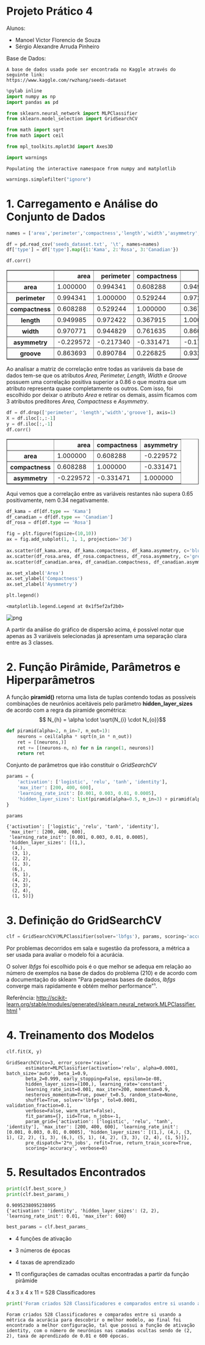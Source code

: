 
# Projeto Prático 4

Alunos:
- Manoel Victor Florencio de Souza
- Sérgio Alexandre Arruda Pinheiro

Base de Dados:

    A base de dados usada pode ser encontrada no Kaggle através do seguinte link: 
    https://www.kaggle.com/rwzhang/seeds-dataset


```python
%pylab inline
import numpy as np
import pandas as pd

from sklearn.neural_network import MLPClassifier
from sklearn.model_selection import GridSearchCV

from math import sqrt
from math import ceil

from mpl_toolkits.mplot3d import Axes3D

import warnings
```

    Populating the interactive namespace from numpy and matplotlib
    


```python
warnings.simplefilter("ignore")
```

# 1. Carregamento e Análise do Conjunto de Dados


```python
names = ['area','perimeter','compactness','length','width','asymmetry','groove','type']
```


```python
df = pd.read_csv('seeds_dataset.txt', '\t', names=names)
df['type'] = df['type'].map({1:'Kama', 2:'Rosa', 3:'Canadian'})
```


```python
df.corr()
```




<div>
<style scoped>
    .dataframe tbody tr th:only-of-type {
        vertical-align: middle;
    }

    .dataframe tbody tr th {
        vertical-align: top;
    }

    .dataframe thead th {
        text-align: right;
    }
</style>
<table border="1" class="dataframe">
  <thead>
    <tr style="text-align: right;">
      <th></th>
      <th>area</th>
      <th>perimeter</th>
      <th>compactness</th>
      <th>length</th>
      <th>width</th>
      <th>asymmetry</th>
      <th>groove</th>
    </tr>
  </thead>
  <tbody>
    <tr>
      <th>area</th>
      <td>1.000000</td>
      <td>0.994341</td>
      <td>0.608288</td>
      <td>0.949985</td>
      <td>0.970771</td>
      <td>-0.229572</td>
      <td>0.863693</td>
    </tr>
    <tr>
      <th>perimeter</th>
      <td>0.994341</td>
      <td>1.000000</td>
      <td>0.529244</td>
      <td>0.972422</td>
      <td>0.944829</td>
      <td>-0.217340</td>
      <td>0.890784</td>
    </tr>
    <tr>
      <th>compactness</th>
      <td>0.608288</td>
      <td>0.529244</td>
      <td>1.000000</td>
      <td>0.367915</td>
      <td>0.761635</td>
      <td>-0.331471</td>
      <td>0.226825</td>
    </tr>
    <tr>
      <th>length</th>
      <td>0.949985</td>
      <td>0.972422</td>
      <td>0.367915</td>
      <td>1.000000</td>
      <td>0.860415</td>
      <td>-0.171562</td>
      <td>0.932806</td>
    </tr>
    <tr>
      <th>width</th>
      <td>0.970771</td>
      <td>0.944829</td>
      <td>0.761635</td>
      <td>0.860415</td>
      <td>1.000000</td>
      <td>-0.258037</td>
      <td>0.749131</td>
    </tr>
    <tr>
      <th>asymmetry</th>
      <td>-0.229572</td>
      <td>-0.217340</td>
      <td>-0.331471</td>
      <td>-0.171562</td>
      <td>-0.258037</td>
      <td>1.000000</td>
      <td>-0.011079</td>
    </tr>
    <tr>
      <th>groove</th>
      <td>0.863693</td>
      <td>0.890784</td>
      <td>0.226825</td>
      <td>0.932806</td>
      <td>0.749131</td>
      <td>-0.011079</td>
      <td>1.000000</td>
    </tr>
  </tbody>
</table>
</div>



Ao analisar a matriz de correlação entre todas as variáveis da base de dados tem-se que os atributos *Area, Perimeter, Length, Width e Groove* possuem uma correlação positiva superior a 0.86 o que mostra que um atributo representa quase completamente os outros. Com isso, foi escolhido por deixar o atributo *Area* e retirar os demais, assim ficamos com 3 atributos preditores *Area, Compactness* e *Asymmetry*.


```python
df = df.drop(['perimeter', 'length','width','groove'], axis=1)
X = df.iloc[:,:-1]
y = df.iloc[:,-1]
df.corr()
```




<div>
<style scoped>
    .dataframe tbody tr th:only-of-type {
        vertical-align: middle;
    }

    .dataframe tbody tr th {
        vertical-align: top;
    }

    .dataframe thead th {
        text-align: right;
    }
</style>
<table border="1" class="dataframe">
  <thead>
    <tr style="text-align: right;">
      <th></th>
      <th>area</th>
      <th>compactness</th>
      <th>asymmetry</th>
    </tr>
  </thead>
  <tbody>
    <tr>
      <th>area</th>
      <td>1.000000</td>
      <td>0.608288</td>
      <td>-0.229572</td>
    </tr>
    <tr>
      <th>compactness</th>
      <td>0.608288</td>
      <td>1.000000</td>
      <td>-0.331471</td>
    </tr>
    <tr>
      <th>asymmetry</th>
      <td>-0.229572</td>
      <td>-0.331471</td>
      <td>1.000000</td>
    </tr>
  </tbody>
</table>
</div>



Aqui vemos que a correlação entre as variáveis restantes não supera 0.65 positivamente, nem 0.34 negativamente.


```python
df_kama = df[df.type == 'Kama']
df_canadian = df[df.type == 'Canadian']
df_rosa = df[df.type == 'Rosa']
```


```python
fig = plt.figure(figsize=(10,10))
ax = fig.add_subplot(1, 1, 1, projection='3d')
 
ax.scatter(df_kama.area, df_kama.compactness, df_kama.asymmetry, c='blue', label='Kama')
ax.scatter(df_rosa.area, df_rosa.compactness, df_rosa.asymmetry, c='green', label='Rosa')
ax.scatter(df_canadian.area, df_canadian.compactness, df_canadian.asymmetry, c='orange', label='Canadian')

ax.set_xlabel('Area')
ax.set_ylabel('Compactness')
ax.set_zlabel('Aysmmetry')

plt.legend()
```




    <matplotlib.legend.Legend at 0x1f5ef2af2b0>




![png](output_11_1.png)


A partir da análise do gráfico de dispersão acima, é possível notar que apenas as 3 variáveis selecionadas já apresentam uma separação clara entre as 3 classes.

# 2. Função Pirâmide, Parâmetros e Hiperparâmetros

A função **piramid()** retorna uma lista de tuplas contendo todas as possíveis combinações de neurônios aceitáveis pelo parâmetro **hidden_layer_sizes**  de acordo com a regra da piramide geométrica:
$$ N_{h} = \alpha \cdot \sqrt{N_{i} \cdot N_{o}}$$


```python
def piramid(alpha=2, n_in=7, n_out=1):
    neurons = ceil(alpha * sqrt(n_in * n_out))
    ret = [(neurons,)]
    ret += [(neurons-n, n) for n in range(1, neurons)]
    return ret
```

Conjunto de parâmetros que irão constituir o *GridSearchCV*


```python
params = {
    'activation': ['logistic', 'relu', 'tanh', 'identity'], 
    'max_iter': [200, 400, 600],
    'learning_rate_init': [0.001, 0.003, 0.01, 0.0005],
    'hidden_layer_sizes': list(piramid(alpha=0.5, n_in=3) + piramid(alpha=2, n_in=3) + piramid(alpha=3, n_in=3))
}
```


```python
params
```




    {'activation': ['logistic', 'relu', 'tanh', 'identity'],
     'max_iter': [200, 400, 600],
     'learning_rate_init': [0.001, 0.003, 0.01, 0.0005],
     'hidden_layer_sizes': [(1,),
      (4,),
      (3, 1),
      (2, 2),
      (1, 3),
      (6,),
      (5, 1),
      (4, 2),
      (3, 3),
      (2, 4),
      (1, 5)]}



# 3. Definição do GridSearchCV


```python
clf = GridSearchCV(MLPClassifier(solver='lbfgs'), params, scoring='accuracy', cv=3, n_jobs=-1)
```

Por problemas decorridos em sala e sugestão da professora, a métrica a ser usada para avaliar o modelo foi a acurácia.

O solver *lbfgs* foi escolhido pois é o que melhor se adequa em relação ao número de exemplos na base de dados do problema (210) e de acordo com a documentação do sklearn "Para pequenas bases de dados, *lbfgs* converge mais rapidamente e obtém melhor performance"¹.

Referência: http://scikit-learn.org/stable/modules/generated/sklearn.neural_network.MLPClassifier.html ¹

# 4. Treinamento dos Modelos


```python
clf.fit(X, y)
```




    GridSearchCV(cv=3, error_score='raise',
           estimator=MLPClassifier(activation='relu', alpha=0.0001, batch_size='auto', beta_1=0.9,
           beta_2=0.999, early_stopping=False, epsilon=1e-08,
           hidden_layer_sizes=(100,), learning_rate='constant',
           learning_rate_init=0.001, max_iter=200, momentum=0.9,
           nesterovs_momentum=True, power_t=0.5, random_state=None,
           shuffle=True, solver='lbfgs', tol=0.0001, validation_fraction=0.1,
           verbose=False, warm_start=False),
           fit_params={}, iid=True, n_jobs=-1,
           param_grid={'activation': ['logistic', 'relu', 'tanh', 'identity'], 'max_iter': [200, 400, 600], 'learning_rate_init': [0.001, 0.003, 0.01, 0.0005], 'hidden_layer_sizes': [(1,), (4,), (3, 1), (2, 2), (1, 3), (6,), (5, 1), (4, 2), (3, 3), (2, 4), (1, 5)]},
           pre_dispatch='2*n_jobs', refit=True, return_train_score=True,
           scoring='accuracy', verbose=0)



# 5. Resultados Encontrados


```python
print(clf.best_score_)
print(clf.best_params_)
```

    0.9095238095238095
    {'activation': 'identity', 'hidden_layer_sizes': (2, 2), 'learning_rate_init': 0.01, 'max_iter': 600}
    


```python
best_params = clf.best_params_
```

- 4 funções de ativação

- 3 números de épocas

- 4 taxas de aprendizado

- 11 configurações de camadas ocultas encontradas a partir da função pirâmide

4 x 3 x 4 x 11 = 528 Classificadores


```python
print('Foram criados 528 Classificadores e comparados entre si usando a métrica da acurácia para descobrir o melhor modelo, ao final foi encontrado a melhor configuração, tal que possui a função de ativação {}, com o número de neurônios nas camadas ocultas sendo de {}, taxa de aprendizado de {} e {} épocas.'.format(best_params['activation'], best_params['hidden_layer_sizes'], best_params['learning_rate_init'], best_params['max_iter']))
```

    Foram criados 528 Classificadores e comparados entre si usando a métrica da acurácia para descobrir o melhor modelo, ao final foi encontrado a melhor configuração, tal que possui a função de ativação identity, com o número de neurônios nas camadas ocultas sendo de (2, 2), taxa de aprendizado de 0.01 e 600 épocas.
    
